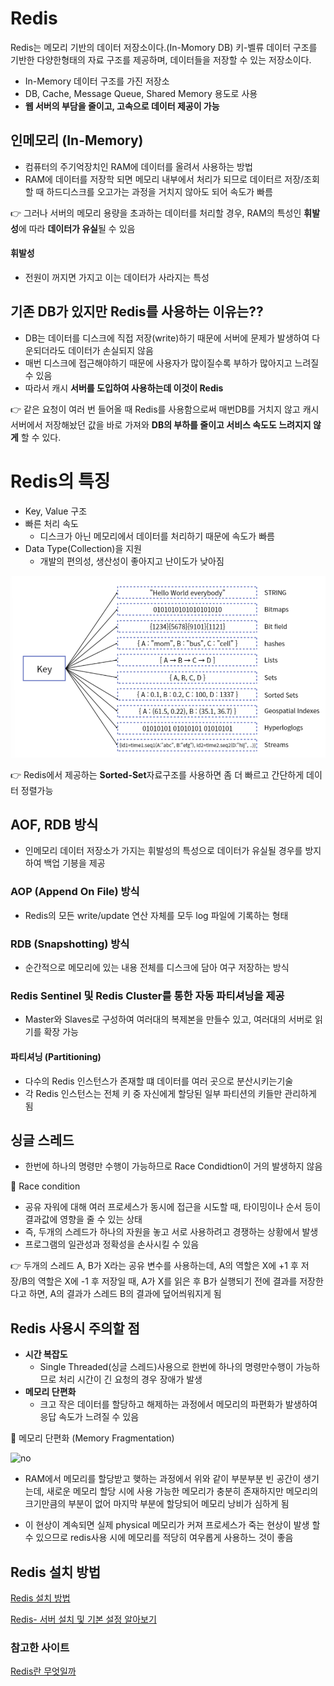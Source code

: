 # Redis

Redis는 메모리 기반의 데이터 저장소이다.(In-Momory DB) 키-벨류 데이터 구조를 기반한 다양한형태의 자료 구조를 제공하며, 데이터들을 저장할 수 있는 저장소이다.

- In-Memory 데이터 구조를 가진 저장소
- DB, Cache, Message Queue, Shared Memory 용도로 사용
- **웹 서버의 부담을 줄이고, 고속으로 데이터 제공이 가능**

## 인메모리 (In-Memory)
- 컴퓨터의 주기억장치인 RAM에 데이터를 올려서 사용하는 방법
- RAM에 데이터를 저장학 되면 메모리 내부에서 처리가 되므로 데이터르 저장/조회할 때 하드디스크를 오고가는 과정을 거치지 않아도 되어 속도가 빠름

👉 그러나 서버의 메모리 용량을 초과하는 데이터를 처리할 경우, RAM의 특성인 **휘발성**에 따라 **데이터가 유실**될 수 있음

#### 휘발성
- 전원이 꺼지면 가지고 이는 데이터가 사라지는 특성


## 기존 DB가 있지만 Redis를 사용하는 이유는??
- DB는 데이터를 디스크에 직접 저장(write)하기 때문에 서버에 문제가 발생하여 다운되더라도 데이터가 손실되지 않음
- 매번 디스크에 접근해야하기 때문에 사용자가 많이질수록 부하가 많아지고 느려질 수 있음
- 따라서 캐시 **서버를 도입하여 사용하는데 이것이 Redis**

👉 같은 요청이 여러 번 들어올 때 Redis를 사용함으로써 매번DB를 거치지 않고 캐시 서버에서 저장해놨던 값을 바로 가져와 **DB의 부하를 줄이고 서비스 속도도 느려지지 않게** 할 수 있다.

# Redis의 특징
- Key, Value 구조
- 빠른 처리 속도
  - 디스크가 아닌 메모리에서 데이터를 처리하기 때문에 속도가 빠름
- Data Type(Collection)을 지원
  - 개발의 편의성, 생산성이 좋아지고 난이도가 낮아짐

<img src="./images/Redis_struct.png">

 
👉 Redis에서 제공하는 **Sorted-Set**자료구조를 사용하면 좀 더 빠르고 간단하게 데이터 정렬가능

## AOF, RDB 방식
- 인메모리 데이터 저장소가 가지는 휘발성의 특성으로 데이터가 유실될 경우를 방지하여 백업 기븡을 제공

### AOP (Append On File) 방식
- Redis의 모든 write/update 연산 자체를 모두 log 파일에 기록하는 형태

### RDB (Snapshotting) 방식
- 순간적으로 메모리에 있는 내용 전체를 디스크에 담아 여구 저장하는 방식

### Redis Sentinel 및 Redis Cluster를 통한 자동 파티셔닝을 제공
- Master와 Slaves로 구성하여 여러대의 복제본을 만들수 있고, 여러대의 서버로 읽기를 확장 가능

#### 파티셔닝 (Partitioning)
- 다수의 Redis 인스턴스가 존재할 떄 데이터를 여러 곳으로 분산시키는기술
- 각 Redis 인스턴스는 전체 키 중 자신에게 할당된 일부 파티션의 키들만 관리하게 됨

## 싱글 스레드
- 한번에 하나의 명령만 수행이 가능하므로 Race Condidtion이 거의 발생하지 않음

🚨 Race condition 
- 공유 자워에 대해 여러 프로세스가 동시에 접근을 시도할 때, 타이밍이나 순서 등이 결과값에 영향을 줄 수 있는 상태
- 즉, 두개의 스레드가 하나의 자원을 놓고 서로 사용하려고 경쟁하는 상황에서 발생
- 프로그램의 일관성과 정확성을 손사시킬 수 있음

👉 두개의 스레드 A, B가 X라는 공유 변수를 사용하는데, A의 역할은 X에 +1 후 저장/B의 역할은 X에 -1 후 저장일 때, A가 X를 읽은 후 B가 실행되기 전에 결과를 저장한다고 하면, A의 결과가 스레드 B의 결과에 덮어씌워지게 됨 

## Redis 사용시 주의할 점
- **시간 복잡도**
  - Single Threaded(싱글 스레드)사용으로 한번에 하나의 명령만수행이 가능하므로 처리 시간이 긴 요청의 경우 장애가 발생
- **메모리 단편화**
  - 크고 작은 데이터를 할당하고 해제하는 과정에서 메모리의 파편화가 발생하여 응답 속도가 느려질 수 있음

🚨 메모리 단편화 (Memory Fragmentation)

<img src="./memory_frag.png" alt="no">

- RAM에서 메모리를 할당받고 햊하는 과정에서 위와 같이 부분부분 빈 공간이 생기는데, 새로운 메모리 할당 시에 사용 가능한 메모리가 충분히 존재하지만 메모리의 크기만큼의 부분이 없어 마지막 부분에 할당되어 메모리 낭비가 심하게 됨

- 이 현상이 계속되면 실제 physical 메모리가 커져 프로세스가 죽는 현상이 발생 할 수 있으므로 redis사용 시에 메모리를 적당히 여우롭게 사용하느 것이 좋음

## Redis 설치 방법
<a href="https://redis.io/docs/latest/operate/oss_and_stack/install/">Redis 설치 방법</a>

<a href="https://server-talk.tistory.com/472">Redis- 서버 설치 및 기본 설정 알아보기</a>

### 참고한 사이트
<a href="https://velog.io/@wnguswn7/Redis%EB%9E%80-%EB%AC%B4%EC%97%87%EC%9D%BC%EA%B9%8C-Redis%EC%9D%98-%ED%8A%B9%EC%A7%95%EA%B3%BC-%EC%82%AC%EC%9A%A9-%EC%8B%9C-%EC%A3%BC%EC%9D%98%EC%A0%90">Redis란 무엇일까</a>

